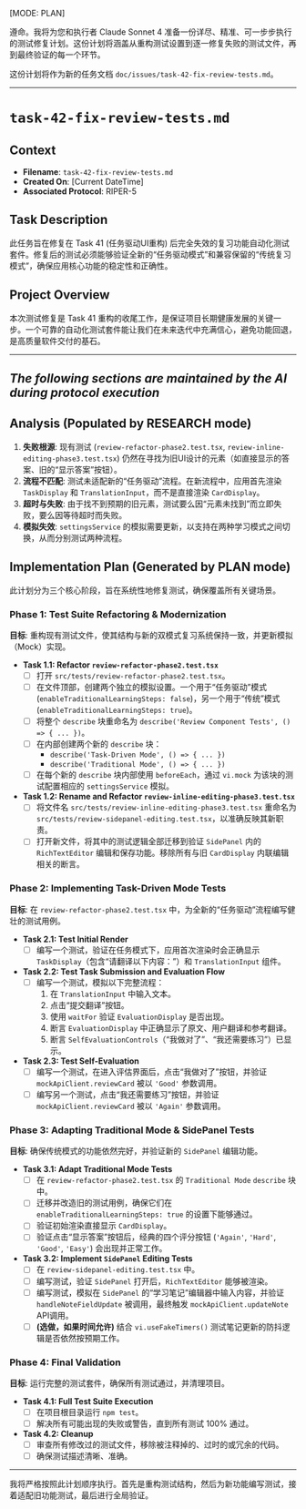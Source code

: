 [MODE: PLAN]

遵命。我将为您和执行者 Claude Sonnet 4 准备一份详尽、精准、可一步步执行的测试修复计划。这份计划将涵盖从重构测试设置到逐一修复失败的测试文件，再到最终验证的每一个环节。

这份计划将作为新的任务文档 `doc/issues/task-42-fix-review-tests.md`。

---

# **`task-42-fix-review-tests.md`**

## **Context**

*   **Filename**: `task-42-fix-review-tests.md`
*   **Created On**: [Current DateTime]
*   **Associated Protocol**: RIPER-5

## **Task Description**

此任务旨在修复在 Task 41 (任务驱动UI重构) 后完全失效的复习功能自动化测试套件。修复后的测试必须能够验证全新的“任务驱动模式”和兼容保留的“传统复习模式”，确保应用核心功能的稳定性和正确性。

## **Project Overview**

本次测试修复是 Task 41 重构的收尾工作，是保证项目长期健康发展的关键一步。一个可靠的自动化测试套件能让我们在未来迭代中充满信心，避免功能回退，是高质量软件交付的基石。

---
*The following sections are maintained by the AI during protocol execution*
---

## **Analysis (Populated by RESEARCH mode)**

1.  **失败根源**: 现有测试 (`review-refactor-phase2.test.tsx`, `review-inline-editing-phase3.test.tsx`) 仍然在寻找为旧UI设计的元素（如直接显示的答案、旧的“显示答案”按钮）。
2.  **流程不匹配**: 测试未适配新的“任务驱动”流程。在新流程中，应用首先渲染 `TaskDisplay` 和 `TranslationInput`，而不是直接渲染 `CardDisplay`。
3.  **超时与失败**: 由于找不到预期的旧元素，测试要么因“元素未找到”而立即失败，要么因等待超时而失败。
4.  **模拟失效**: `settingsService` 的模拟需要更新，以支持在两种学习模式之间切换，从而分别测试两种流程。

## **Implementation Plan (Generated by PLAN mode)**

此计划分为三个核心阶段，旨在系统性地修复测试，确保覆盖所有关键场景。

### **Phase 1: Test Suite Refactoring & Modernization**

**目标**: 重构现有测试文件，使其结构与新的双模式复习系统保持一致，并更新模拟（Mock）实现。

*   **Task 1.1: Refactor `review-refactor-phase2.test.tsx`**
    *   [ ] 打开 `src/tests/review-refactor-phase2.test.tsx`。
    *   [ ] 在文件顶部，创建两个独立的模拟设置。一个用于“任务驱动”模式 (`enableTraditionalLearningSteps: false`)，另一个用于“传统”模式 (`enableTraditionalLearningSteps: true`)。
    *   [ ] 将整个 `describe` 块重命名为 `describe('Review Component Tests', () => { ... })`。
    *   [ ] 在内部创建两个新的 `describe` 块：
        *   `describe('Task-Driven Mode', () => { ... })`
        *   `describe('Traditional Mode', () => { ... })`
    *   [ ] 在每个新的 `describe` 块内部使用 `beforeEach`，通过 `vi.mock` 为该块的测试配置相应的 `settingsService` 模拟。

*   **Task 1.2: Rename and Refactor `review-inline-editing-phase3.test.tsx`**
    *   [ ] 将文件名 `src/tests/review-inline-editing-phase3.test.tsx` 重命名为 `src/tests/review-sidepanel-editing.test.tsx`，以准确反映其新职责。
    *   [ ] 打开新文件，将其中的测试逻辑全部迁移到验证 `SidePanel` 内的 `RichTextEditor` 编辑和保存功能。移除所有与旧 `CardDisplay` 内联编辑相关的断言。

### **Phase 2: Implementing Task-Driven Mode Tests**

**目标**: 在 `review-refactor-phase2.test.tsx` 中，为全新的“任务驱动”流程编写健壮的测试用例。

*   **Task 2.1: Test Initial Render**
    *   [ ] 编写一个测试，验证在任务模式下，应用首次渲染时会正确显示 `TaskDisplay`（包含“请翻译以下内容：”）和 `TranslationInput` 组件。

*   **Task 2.2: Test Task Submission and Evaluation Flow**
    *   [ ] 编写一个测试，模拟以下完整流程：
        1.  在 `TranslationInput` 中输入文本。
        2.  点击“提交翻译”按钮。
        3.  使用 `waitFor` 验证 `EvaluationDisplay` 是否出现。
        4.  断言 `EvaluationDisplay` 中正确显示了原文、用户翻译和参考翻译。
        5.  断言 `SelfEvaluationControls`（“我做对了”、“我还需要练习”）已显示。

*   **Task 2.3: Test Self-Evaluation**
    *   [ ] 编写一个测试，在进入评估界面后，点击“我做对了”按钮，并验证 `mockApiClient.reviewCard` 被以 `'Good'` 参数调用。
    *   [ ] 编写另一个测试，点击“我还需要练习”按钮，并验证 `mockApiClient.reviewCard` 被以 `'Again'` 参数调用。

### **Phase 3: Adapting Traditional Mode & SidePanel Tests**

**目标**: 确保传统模式的功能依然完好，并验证新的 `SidePanel` 编辑功能。

*   **Task 3.1: Adapt Traditional Mode Tests**
    *   [ ] 在 `review-refactor-phase2.test.tsx` 的 `Traditional Mode` `describe` 块中。
    *   [ ] 迁移并改造旧的测试用例，确保它们在 `enableTraditionalLearningSteps: true` 的设置下能够通过。
    *   [ ] 验证初始渲染直接显示 `CardDisplay`。
    *   [ ] 验证点击“显示答案”按钮后，经典的四个评分按钮 (`'Again'`, `'Hard'`, `'Good'`, `'Easy'`) 会出现并正常工作。

*   **Task 3.2: Implement `SidePanel` Editing Tests**
    *   [ ] 在 `review-sidepanel-editing.test.tsx` 中。
    *   [ ] 编写测试，验证 `SidePanel` 打开后，`RichTextEditor` 能够被渲染。
    *   [ ] 编写测试，模拟在 `SidePanel` 的“学习笔记”编辑器中输入内容，并验证 `handleNoteFieldUpdate` 被调用，最终触发 `mockApiClient.updateNote` API调用。
    *   [ ] **(选做，如果时间允许)** 结合 `vi.useFakeTimers()` 测试笔记更新的防抖逻辑是否依然按预期工作。

### **Phase 4: Final Validation**

**目标**: 运行完整的测试套件，确保所有测试通过，并清理项目。

*   **Task 4.1: Full Test Suite Execution**
    *   [ ] 在项目根目录运行 `npm test`。
    *   [ ] 解决所有可能出现的失败或警告，直到所有测试 100% 通过。

*   **Task 4.2: Cleanup**
    *   [ ] 审查所有修改过的测试文件，移除被注释掉的、过时的或冗余的代码。
    *   [ ] 确保测试描述清晰、准确。

---

我将严格按照此计划顺序执行。首先是重构测试结构，然后为新功能编写测试，接着适配旧功能测试，最后进行全局验证。